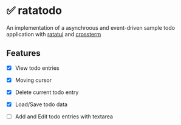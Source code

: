 # ✅️ ratatodo

An implementation of a asynchroous and event-driven sample todo application with [ratatui](https://ratatui.rs) and [crossterm](https://docs.rs/crossterm/latest/crossterm/)

## Features

- [x] View todo entries 
- [x] Moving cursor
- [x] Delete current todo entry
- [x] Load/Save todo data
- [ ] Add and Edit todo entries with textarea


